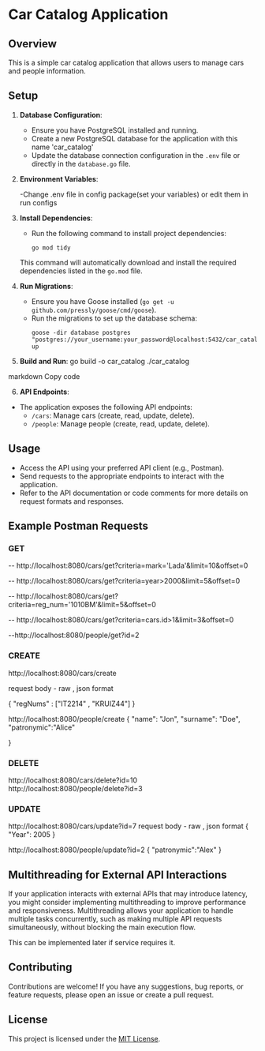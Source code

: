 # Car Catalog Application

## Overview
This is a simple car catalog application that allows users to manage cars and people information.

## Setup
1. **Database Configuration**:
   - Ensure you have PostgreSQL installed and running.
   - Create a new PostgreSQL database for the application with this name 'car_catalog'
   - Update the database connection configuration in the `.env` file or directly in the `database.go` file.
2. **Environment Variables**:
   
   -Change .env file in config package(set your variables) or edit them in run configs
3. **Install Dependencies**:
   - Run the following command to install project dependencies:
     ```
     go mod tidy
     ```
   This command will automatically download and install the required dependencies listed in the `go.mod` file.

4. **Run Migrations**:
   - Ensure you have Goose installed (`go get -u github.com/pressly/goose/cmd/goose`).
   - Run the migrations to set up the database schema:
     ```
     goose -dir database postgres "postgres://your_username:your_password@localhost:5432/car_catalog" up
     ```
    
5. **Build and Run**:
go build -o car_catalog
./car_catalog

markdown
Copy code

6. **API Endpoints**:
- The application exposes the following API endpoints:
  - `/cars`: Manage cars (create, read, update, delete).
  - `/people`: Manage people (create, read, update, delete).

## Usage
- Access the API using your preferred API client (e.g., Postman).
- Send requests to the appropriate endpoints to interact with the application.
- Refer to the API documentation or code comments for more details on request formats and responses.

## Example Postman Requests

### GET
-- http://localhost:8080/cars/get?criteria=mark='Lada'&limit=10&offset=0  

-- http://localhost:8080/cars/get?criteria=year>2000&limit=5&offset=0  

-- http://localhost:8080/cars/get?criteria=reg_num='1010BM'&limit=5&offset=0  

-- http://localhost:8080/cars/get?criteria=cars.id>1&limit=3&offset=0  

--http://localhost:8080/people/get?id=2

### CREATE
http://localhost:8080/cars/create

request body - raw , json format

{
    "regNums" : ["IT2214" , "KRUIZ44"]
}


http://localhost:8080/people/create
{
    "name": "Jon",
    "surname": "Doe",
    "patronymic":"Alice"

}

### DELETE
http://localhost:8080/cars/delete?id=10
http://localhost:8080/people/delete?id=3

### UPDATE
http://localhost:8080/cars/update?id=7
request body - raw , json format
{
    "Year": 2005
}

http://localhost:8080/people/update?id=2
{
    "patronymic":"Alex"
}

## Multithreading for External API Interactions

If your application interacts with external APIs that may introduce latency, you might consider implementing multithreading to improve performance and responsiveness.
Multithreading allows your application to handle multiple tasks concurrently, such as making multiple API requests simultaneously, without blocking the main execution flow.

This can be implemented later if service requires it.

## Contributing
Contributions are welcome! If you have any suggestions, bug reports, or feature requests, please open an issue or create a pull request.

## License
This project is licensed under the [MIT License](LICENSE).
